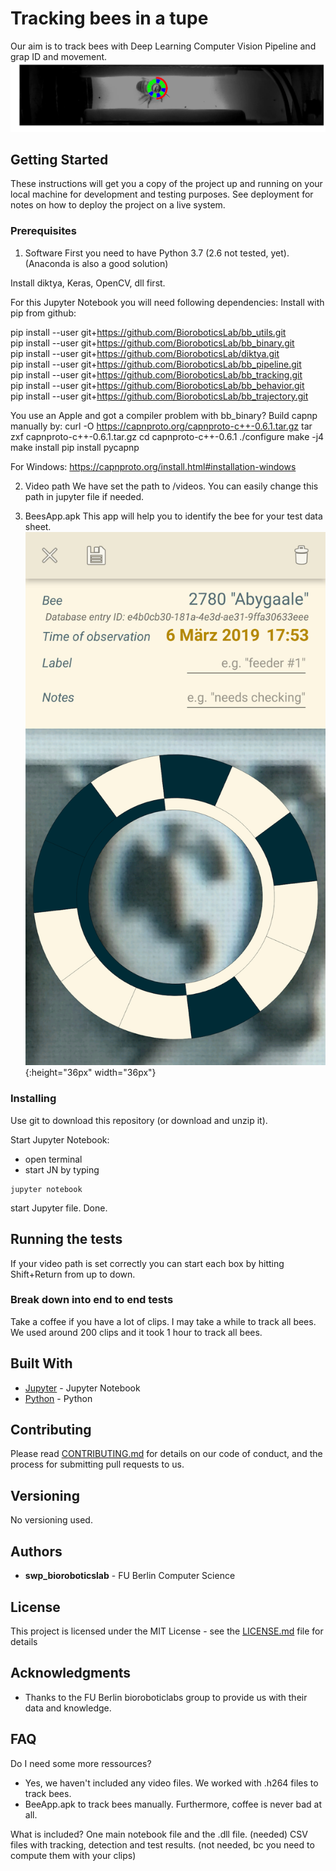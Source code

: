 # Tracking bees in a tupe

Our aim is to track bees with Deep Learning Computer Vision Pipeline and grap ID and movement.
![Alt text](img/detected.png?raw=true "Beetracking")

## Getting Started

These instructions will get you a copy of the project up and running on your local machine for development and testing purposes. See deployment for notes on how to deploy the project on a live system.

### Prerequisites
1. Software
First you need to have Python 3.7 (2.6 not tested, yet). (Anaconda is also a good solution)

Install diktya, Keras, OpenCV, dll first.

For this Jupyter Notebook you will need following dependencies:
Install with pip from github:

pip install --user git+https://github.com/BioroboticsLab/bb_utils.git      
pip install --user git+https://github.com/BioroboticsLab/bb_binary.git          
pip install --user git+https://github.com/BioroboticsLab/diktya.git     
pip install --user git+https://github.com/BioroboticsLab/bb_pipeline.git    
pip install --user git+https://github.com/BioroboticsLab/bb_tracking.git   
pip install --user git+https://github.com/BioroboticsLab/bb_behavior.git   
pip install --user git+https://github.com/BioroboticsLab/bb_trajectory.git     

You use an Apple and got a compiler problem with bb_binary?
Build capnp manually by:
curl -O https://capnproto.org/capnproto-c++-0.6.1.tar.gz
tar zxf capnproto-c++-0.6.1.tar.gz
cd capnproto-c++-0.6.1
./configure
make -j4
make install
pip install pycapnp

For Windows:
https://capnproto.org/install.html#installation-windows

2. Video path
We have set the path to /videos. You can easily change this path in jupyter file if needed.

3. BeesApp.apk
This app will help you to identify the bee for your test data sheet.
![Android App view](img/tagging.png?raw=true "Manually tag of a bee"){:height="36px" width="36px"}

### Installing

Use git to download this repository (or download and unzip it).

Start Jupyter Notebook:
- open terminal
- start JN by typing

```
jupyter notebook
```

start Jupyter file. 
Done.

## Running the tests

If your video path is set correctly you can start each box by hitting Shift+Return from up to down.

### Break down into end to end tests

Take a coffee if you have a lot of clips. I may take a while to track all bees. We used around 200 clips and it took 1 hour to track all bees.

## Built With

* [Jupyter](https://jupyter.org) - Jupyter Notebook
* [Python](https://www.python.org) - Python

## Contributing

Please read [CONTRIBUTING.md](https://gist.github.com/PurpleBooth/b24679402957c63ec426) for details on our code of conduct, and the process for submitting pull requests to us.

## Versioning

No versioning used.

## Authors

* **swp_bioroboticslab** - FU Berlin Computer Science

## License

This project is licensed under the MIT License - see the [LICENSE.md](LICENSE.md) file for details

## Acknowledgments

* Thanks to the FU Berlin bioroboticlabs group to provide us with their data and knowledge.

## FAQ
Do I need some more ressources? 
- Yes, we haven't included any video files. We worked with .h264 files to track bees.
- BeeApp.apk to track bees manually. 
Furthermore, coffee is never bad at all. 

What is included?
One main notebook file and the .dll file. (needed) 
CSV files with tracking, detection and test results. (not needed, bc you need to compute them with your clips)




